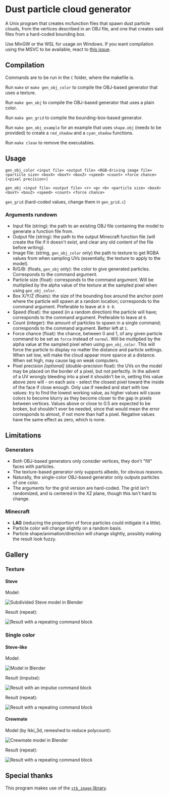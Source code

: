 # Dust particle cloud generator

A Unix program that creates mcfunction files that spawn dust particle clouds, from the vertices described in an OBJ file, and one that creates said files from a hard-coded bounding box.

Use MinGW or the WSL for usage on Windows. If you want compilation using the MSVC to be available, react to [this issue](https://github.com/Alluysl/minecraft-dust-cloud-generator/issues/3).

## Compilation

Commands are to be run in the `C` folder, where the makefile is.

Run `make` or `make gen_obj_color` to compile the OBJ-based generator that uses a texture.

Run `make gen_obj` to compile the OBJ-based generator that uses a plain color.

Run `make gen_grid` to compile the bounding-box-based generator.

Run `make gen_obj_example` for an example that uses `shape.obj` (needs to be provided) to create a `red_shadow` and a `cyan_shadow` functions.

Run `make clean` to remove the executables.

## Usage

`gen_obj_color <input file> <output file> <RGB-driving image file> <particle size> <boxX> <boxY> <boxZ> <speed> <count> <force chance> [<pixel precision>]`

`gen_obj <input file> <output file> <r> <g> <b> <particle size> <boxX> <boxY> <boxZ> <speed> <count> <force chance>`

`gen_grid` (hard-coded values, change them in `gen_grid.c`)

### Arguments rundown

* Input file (string): the path to an existing OBJ file containing the model to generate a function file from.
* Output file (string): the path to the output Minecraft function file (will create the file if it doesn't exist, and clear any old content of the file before writing).
* Image file: (string, `gen_obj_color` only) the path to texture to get RGBA values from when sampling UVs (essentially, the texture to apply to the model).
* R/G/B: (floats, `gen_obj` only): the color to give generated particles. Corresponds to the command argument.
* Particle size (float): corresponds to the command argument. Will be multiplied by the alpha value of the texture at the sampled pixel when using `gen_obj_color`.
* Box X/Y/Z (floats): the size of the bounding box around the anchor point where the particle will spawn at a random location; corresponds to the command argument. Preferable to leave at `0 0 0`.
* Speed (float): the speed (in a random direction) the particle will have; corresponds to the command argument. Preferable to leave at `0`.
* Count (integer): the amount of particles to spawn in a single command; corresponds to the command argument. Better left at `1`.
* Force chance (float): the chance, between 0 and 1, of any given particle command to be set as `force` instead of `normal`. Will be multiplied by the alpha value at the sampled pixel when using `gen_obj_color`. This will force the particle to display no matter the distance and particle settings. When set low, will make the cloud appear more sparce at a distance. When set high, may cause lag on weak computers.
* Pixel precision *[optional]* (double-precision float): the UVs on the model may be placed on the border of a pixel, but not perfectly. In the advent of a UV wrongly bleeding into a pixel it shouldn't be in, setting this value above zero will - on each axis - select the closest pixel toward the inside of the face if close enough. Only use if needed and start with low values: try to find the lowest working value, as higher values will cause colors to become blurry as they become closer to the gap in pixels between vertices. Values above or close to 0.5 are expected to be broken, but shouldn't ever be needed, since that would mean the error corresponds to almost, if not more than half a pixel. Negative values have the same effect as zero, which is none.

## Limitations

### Generators

* Both OBJ-based generators only consider vertices, they don't "fill" faces with particles.
* The texture-based generator only supports albedo, for obvious reasons.
* Naturally, the single-color OBJ-based generator only outputs particles of one color.
* The arguments for the grid version are hard-coded. The grid isn't randomized, and is centered in the XZ plane, though this isn't hard to change.

### Minecraft

* **LAG** (reducing the proportion of force particles could mitigate it a little).
* Particle color will change slightly on a random basis.
* Particle shape/animation/direction will change slightly, possibly making the result look fuzzy.

## Gallery

### Texture

#### Steve

Model:

![Subdivided Steve model in Blender](img/steve_model.png)

Result (repeat):

![Result with a repeating command block](img/steve_repeat.png)

### Single color

#### Steve-like

Model:

![Model in Blender](img/steve_omni_model.png)

Result (impulse):

![Result with an impulse command block](img/steve_omni_impulse.png)

Result (repeat):

![Result with a repeating command block](img/steve_omni_repeat.png)

#### Crewmate

Model (by Ikki_3d, remeshed to reduce polycount):

![Crewmate model in Blender](img/crewmate_model.png)

Result (repeat):

![Result with a repeating command block](img/crewmate_repeat.png)

## Special thanks

This program makes use of the [`stb_image` library](https://github.com/nothings/stb/blob/master/stb_image.h).

